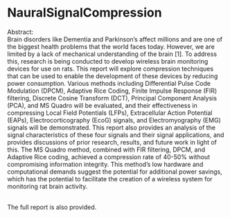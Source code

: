 # NauralSignalCompression

Abstract: 
</br>
Brain disorders like Dementia and Parkinson’s affect millions and are one of the
biggest health problems that the world faces today. However, we are limited by
a lack of mechanical understanding of the brain [1]. To address this, research
is being conducted to develop wireless brain monitoring devices for use on rats.
This report will explore compression techniques that can be used to enable the
development of these devices by reducing power consumption. Various methods
including Differential Pulse Code Modulation (DPCM), Adaptive Rice Coding,
Finite Impulse Response (FIR) filtering, Discrete Cosine Transform (DCT), 
Principal Component Analysis (PCA), and MS Quadro will be evaluated, and their
effectiveness in compressing Local Field Potentials (LFPs), Extracellular Action
Potential (EAPs), Electrocorticography (EcoG) signals, and Electromyography
(EMG) signals will be demonstrated. This report also provides an analysis of
the signal characteristics of these four signals and their signal applications, and
provides discussions of prior research, results, and future work in light of this.
The MS Quadro method, combined with FIR filtering, DPCM, and Adaptive Rice
coding, achieved a compression rate of 40-50% without compromising information
integrity. This method’s low hardware and computational demands suggest the
potential for additional power savings, which has the potential to facilitate the
creation of a wireless system for monitoring rat brain activity.

</br>
The full report is also provided. 
